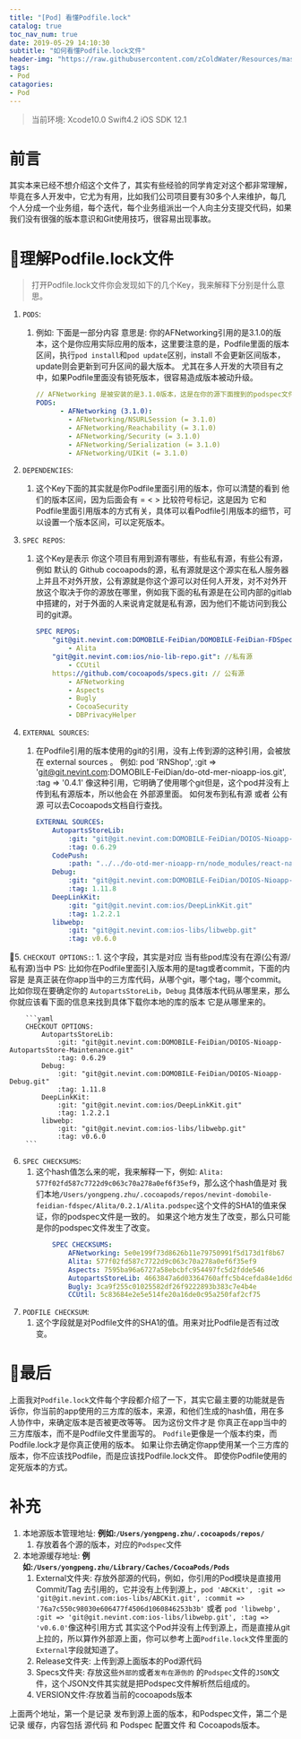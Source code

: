```yaml
---
title: "[Pod] 看懂Podfile.lock"
catalog: true
toc_nav_num: true
date: 2019-05-29 14:10:30
subtitle: "如何看懂Podfile.lock文件"
header-img: "https://raw.githubusercontent.com/zColdWater/Resources/master/Images/legend_cover.jpg"
tags:
- Pod
catagories:
- Pod
---
```


> 当前环境: Xcode10.0 Swift4.2 iOS SDK 12.1

前言
=======

其实本来已经不想介绍这个文件了，其实有些经验的同学肯定对这个都非常理解，毕竟在多人开发中，它尤为有用，比如我们公司项目要有30多个人来维护，每几个人分成一个业务组，每个迭代，每个业务组派出一个人向主分支提交代码，如果我们没有很强的版本意识和Git使用技巧，很容易出现事故。


理解Podfile.lock文件
=======

> 打开Podfile.lock文件你会发现如下的几个Key，我来解释下分别是什么意思。

1. `PODS`:
   1. 例如: 下面是一部分内容 意思是: 你的AFNetworking引用的是3.1.0的版本，这个是你应用实际应用的版本，这里要注意的是，Podfile里面的版本区间，执行`pod install`和`pod update`区别，install 不会更新区间版本，update则会更新到可升区间的最大版本。 尤其在多人开发的大项目有之中，如果Podfile里面没有锁死版本，很容易造成版本被动升级。
        ```yaml
        // AFNetworking 是被安装的是3.1.0版本，这是在你的源下面搜到的podspec文件下的版本号，并且包括依赖AFNetworking的依赖。
        PODS:
              - AFNetworking (3.1.0):
                - AFNetworking/NSURLSession (= 3.1.0)
                - AFNetworking/Reachability (= 3.1.0)
                - AFNetworking/Security (= 3.1.0)
                - AFNetworking/Serialization (= 3.1.0)
                - AFNetworking/UIKit (= 3.1.0)
        ```
2.  `DEPENDENCIES`:
    1.  这个Key下面的其实就是你Podfile里面引用的版本，你可以清楚的看到 他们的版本区间，因为后面会有 = < > 比较符号标记，这是因为 它和 Podfile里面引用版本的方式有关，具体可以看Podfile引用版本的细节，可以设置一个版本区间，可以定死版本。

3.  `SPEC REPOS`:
    1.  这个Key是表示 你这个项目有用到源有哪些，有些私有源，有些公有源，例如 默认的 Github cocoapods的源，私有源就是这个源实在私人服务器上并且不对外开放，公有源就是你这个源可以对任何人开发，对不对外开放这个取决于你的源放在哪里，例如我下面的私有源是在公司内部的gitlab中搭建的，对于外面的人来说肯定就是私有源，因为他们不能访问到我公司的git源。
        ```yaml
        SPEC REPOS:
            "git@git.nevint.com:DOMOBILE-FeiDian/DOMOBILE-FeiDian-FDSpec.git": //私有源
                - Alita
            "git@git.nevint.com:ios/nio-lib-repo.git": //私有源
                - CCUtil
            https://github.com/cocoapods/specs.git: // 公有源
                - AFNetworking
                - Aspects
                - Bugly
                - CocoaSecurity
                - DBPrivacyHelper
        ```
4.  `EXTERNAL SOURCES`:
    1. 在Podfile引用的版本使用的git的引用，没有上传到源的这种引用，会被放在 external sources 。 例如: pod 'RNShop', :git => 'git@git.nevint.com:DOMOBILE-FeiDian/do-otd-mer-nioapp-ios.git', :tag => '0.4.1' 像这种引用，它明确了使用哪个git但是，这个pod并没有上传到私有源版本，所以他会在 外部源里面。 如何发布到私有源 或者 公有源 可以去Cocoapods文档自行查找。

        ```yaml
        EXTERNAL SOURCES:
            AutopartsStoreLib:
                :git: "git@git.nevint.com:DOMOBILE-FeiDian/DOIOS-Nioapp-AutopartsStore-Maintenance.git"
                :tag: 0.6.29
            CodePush:
                :path: "../../do-otd-mer-nioapp-rn/node_modules/react-native-code-push"
            Debug:
                :git: "git@git.nevint.com:DOMOBILE-FeiDian/DOIOS-Nioapp-Debug.git"
                :tag: 1.11.8
            DeepLinkKit:
                :git: "git@git.nevint.com:ios/DeepLinkKit.git"
                :tag: 1.2.2.1
            libwebp:
                :git: "git@git.nevint.com:ios-libs/libwebp.git"
                :tag: v0.6.0
        ```
5.  `CHECKOUT OPTIONS:`:
    1. 这个字段，其实是对应 当有些pod库没有在源(公有源/私有源)当中 PS: 比如你在Podfile里面引入版本用的是tag或者commit，下面的内容是 是真正装在你app当中的三方库代码，从哪个git，哪个tag，哪个commit。 比如你现在要确定你的 `AutopartsStoreLib`，`Debug` 具体版本代码从哪里来，那么你就应该看下面的信息来找到具体下载你本地的库的版本 它是从哪里来的。
   
        ```yaml
        CHECKOUT OPTIONS:
            AutopartsStoreLib:
                :git: "git@git.nevint.com:DOMOBILE-FeiDian/DOIOS-Nioapp-AutopartsStore-Maintenance.git"
                :tag: 0.6.29
            Debug:
                :git: "git@git.nevint.com:DOMOBILE-FeiDian/DOIOS-Nioapp-Debug.git"
                :tag: 1.11.8
            DeepLinkKit:
                :git: "git@git.nevint.com:ios/DeepLinkKit.git"
                :tag: 1.2.2.1
            libwebp:
                :git: "git@git.nevint.com:ios-libs/libwebp.git"
                :tag: v0.6.0
        ```
6.  `SPEC CHECKSUMS`:
    1.  这个hash值怎么来的呢，我来解释一下，例如: `Alita: 577f02fd587c7722d9c063c70a278a0ef6f35ef9`，那么这个hash值是对 我们本地`/Users/yongpeng.zhu/.cocoapods/repos/nevint-domobile-feidian-fdspec/Alita/0.2.1/Alita.podspec`这个文件的SHA1的值来保证，你的podspec文件是一致的。 如果这个地方发生了改变，那么只可能是你的podspec文件发生了改变。
        ```yaml
            SPEC CHECKSUMS:
                AFNetworking: 5e0e199f73d8626b11e79750991f5d173d1f8b67
                Alita: 577f02fd587c7722d9c063c70a278a0ef6f35ef9
                Aspects: 7595ba96a6727a58ebcbfc954497fc5d2fdde546
                AutopartsStoreLib: 4663847a6d03364760affc5b4cefda84e1d6d214
                Bugly: 3ca9f255c01025582df26f9222893b383c7e4b4e
                CCUtil: 5c83684e2e5e514fe20a16de0c95a250faf2cf75
        ```
7.  `PODFILE CHECKSUM`:
    1.  这个字段就是对Podfile文件的SHA1的值。用来对比Podfile是否有过改变。


最后
=======
上面我对`Podfile.lock`文件每个字段都介绍了一下，其实它最主要的功能就是告诉你，你当前的app使用的三方库的版本，来源，和他们生成的hash值，用在多人协作中，来确定版本是否被更改等等。 因为这份文件才是 你真正在app当中的三方库版本，而不是Podfile文件里面写的。 `Podfile`更像是一个版本约束，而Podfile.lock才是你真正使用的版本。 如果让你去确定你app使用某一个三方库的版本，你不应该找Podfile，而是应该找Podfile.lock文件。 即使你Podfile使用的定死版本的方式。 


补充
=======
1. 本地源版本管理地址: **例如:`/Users/yongpeng.zhu/.cocoapods/repos/`**
   1. 存放着各个源的版本，对应的`Podspec`文件
2. 本地源缓存地址: **例如:`/Users/yongpeng.zhu/Library/Caches/CocoaPods/Pods`**
   1. External文件夹: 存放外部源的代码，例如，你引用的Pod模块是直接用 Commit/Tag 去引用的，它并没有上传到源上，`pod 'ABCKit', :git => 'git@git.nevint.com:ios-libs/ABCKit.git', :commit => '76a7c550c98030e606477f4506d1060846253b3b'` 或者 `pod 'libwebp', :git => 'git@git.nevint.com:ios-libs/libwebp.git', :tag => 'v0.6.0'`像这种引用方式 其实这个Pod并没有上传到源上，而是直接从git上拉的，所以算作外部源上面，你可以参考上面`Podfile.lock`文件里面的`External`字段就知道了。
   2. Release文件夹: 上传到源上面版本的Pod源代码
   3. Specs文件夹: 存放这些`外部的`或者`发布在源伤的` 的`Podspec`文件的`JSON`文件，这个JSON文件其实就是把Podspec文件解析然后组成的。
   4. VERSION文件:存放着当前的cocoapods版本

上面两个地址，第一个是记录 发布到源上面的版本，和Podspec文件，第二个是记录 缓存，内容包括 源代码 和 Podspec 配置文件 和 Cocoapods版本。

